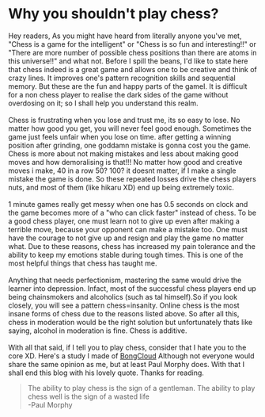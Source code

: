 
# Why you shouldn't play chess?
Hey readers, As you might have heard from literally anyone you've met, "Chess is
a game for the intelligent" or "Chess is so fun and interesting!!" or "There are more number
of possible chess positions than there are atoms in this universe!!" and what not. Before
I spill the beans, I'd like to state here that chess indeed is a great game and allows
one to be creative and think of crazy lines. It improves one's pattern 
recognition skills and sequential memory. But these are the fun and happy parts of the
gameI.
It is difficult for a non chess player to realise the dark sides of the game without
overdosing on it; so I shall help you understand this realm.   
\
Chess is frustrating when you lose and trust me, its so easy to lose.
 No matter how good you get, you will never feel good enough. 
 Sometimes the game just feels unfair when you lose on time. after getting a winning 
 position after grinding, one goddamn mistake is gonna cost you the game.
 Chess is more about not making mistakes and less about making good moves and
 how demoralising is that!!! No matter how good and creative moves i make, 40 in a row
 50? 100? it doesnt matter, if I make a single mistake the game is done.
 So these repeated losses drive the chess players nuts, and most of them (like hikaru XD)
 end up being extremely toxic.  
 \
 1 minute games really get messy when one has 0.5 seconds 
 on clock and the game becomes more of a "who can click faster" instead of chess.
 To be a good chess player, one must learn not to give up even after making a 
 terrible move, because your opponent can make a mistake too. One must have
 the courage to not give up and resign and play the game no matter what.
 Due to these reasons, chess has increased my pain tolerance and the ability to keep
 my emotions stable during tough times. This is one of the most helpful things that 
 chess has taught me.  
 \
 Anything that needs perfectionism, mastering the same would drive the learner into
 depression. Infact, most of the successful chess players end up being chainsmokers and
 alcoholics (such as tal himself).So if you look closely, you will see a pattern
 chess=insanity. Online chess is the most insane forms of chess due to the reasons 
 listed above. So after all this, chess in moderation would be the right solution but
 unfortunately thats like saying, alcohol in moderation is fine. Chess is additive.  
 \
 With all that said, if I tell you to play chess, consider that I hate you to the core
 XD. Here's a study I made of [BongCloud](https://lichess.org/study/rCp5pnHt)
 Although not everyone would share the same opinion as me, but at least Paul Morphy
 does. With that I shall end this blog with his lovely quote. Thanks for reading.  

>The ability to play chess is the sign of a gentleman. The ability to play chess well is the sign of a wasted life \
>-Paul Morphy




